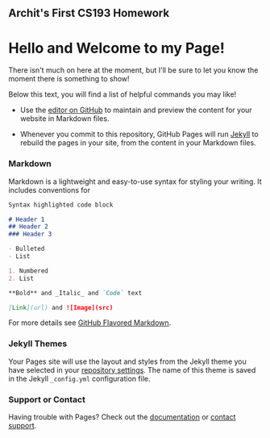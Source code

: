 ## Archit's First CS193 Homework

# Hello and Welcome to my Page!

There isn't much on here at the moment, but I'll be sure to let you know the moment there is something to show!

Below this text, you will find a list of helpful commands you may like!



- Use the [editor on GitHub](https://github.com/kalutes/CS193_Fall18_Lab1/edit/master/index.md) to maintain and preview the content for your website in Markdown files.

- Whenever you commit to this repository, GitHub Pages will run [Jekyll](https://jekyllrb.com/) to rebuild the pages in your site, from the content in your Markdown files.

### Markdown

Markdown is a lightweight and easy-to-use syntax for styling your writing. It includes conventions for

```markdown
Syntax highlighted code block

# Header 1
## Header 2
### Header 3

- Bulleted
- List

1. Numbered
2. List

**Bold** and _Italic_ and `Code` text

[Link](url) and ![Image](src)
```

For more details see [GitHub Flavored Markdown](https://guides.github.com/features/mastering-markdown/).

### Jekyll Themes

Your Pages site will use the layout and styles from the Jekyll theme you have selected in your [repository settings](https://github.com/kalutes/CS193_Fall18_Lab1/settings). The name of this theme is saved in the Jekyll `_config.yml` configuration file.

### Support or Contact

Having trouble with Pages? Check out the [documentation](https://help.github.com/categories/github-pages-basics/) or [contact support](https://github.com/contact).
